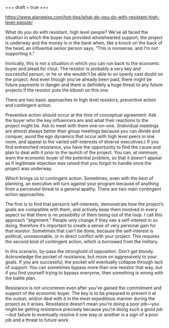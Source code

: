 +++
draft = true
+++

https://www.alanweiss.com/hot-tips/what-do-you-do-with-resistant-high-level-people/

What do you do with resistant, high level people?
We’ve all faced the situation in which the buyer has provided wholehearted support, the project is underway and the money is in the bank when, like a knock on the back of the head, an influential senior person says, “This is nonsense, and I’m not supporting it.”

Ironically, this is not a situation in which you can run back to the economic buyer and plead for clout. The resistor is probably a very key and successful person, or he or she wouldn’t be able to so openly cast doubt on the project. And even though you’ve already been paid, there might be future payments in danger and there is definitely a huge threat to any future projects if the resistor puts the kibosh on this one.

There are two basic approaches to high level resistors, preventive action and contingent action.

Preventive action should occur at the time of conceptual agreement. Ask the buyer who the key influencers are and what their reactions to the project might be. Ask to meet with them one-on-one. (Individual meetings are almost always better than group meetings because you can divide and conquer, avoid the ego dynamics that occur with high level peers in one room, and appeal to the varied self-interests of diverse executives.) If you find entrenched resistance, you have the opportunity to find the cause and plan to deal with it prior to the launch of the project. You can, at minimum, warn the economic buyer of the potential problem, so that it doesn’t appear as if legitimate objection was raised that you forgot to handle once the project was underway.

Which brings us to contingent action. Sometimes, even with the best of planning, an executive will turn against your program because of anything from a perceived threat to a general apathy. There are two main contingent action approaches.

The first is to find that person’s self-interests, demonstrate how the project’s goals are compatible with them, and actively keep them involved in every aspect so that there is no possibility of them being out of the loop. I call this approach “alignment.” People only change if they see a self-interest in so doing, therefore it’s important to create a sense of very personal gain for that resistor. Sometimes that can’t be done, because the self-interest is political, unreasonable, or in direct conflict with your project. This requires the second kind of contingent action, which is borrowed from the military.

In this scenario, by-pass the stronghold of opposition. Don’t get bloody. Acknowledge the pocket of resistance, but move on aggressively to your goals. If you are successful, the pocket will eventually collapse through lack of support. You can sometimes bypass more than one resistor that way, but if you find yourself trying to bypass everyone, then something is wrong with the battle plan.

Resistance is not uncommon even after you’ve gained the commitment and support of the economic buyer. The key is to be prepared to prevent it at the outset, and/or deal with it in the most expeditious manner during the project as it arises. Resistance doesn’t mean you’re doing a poor job—you might be getting resistance precisely because you’re doing such a good job—but failure to eventually resolve it one way or another is a sign of a poor job and a threat to future work.
